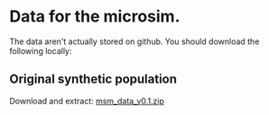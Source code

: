 # Data for the microsim.

The data aren't actually stored on github. You should download the following locally:

## Original synthetic population

Download and extract: [msm_data_v0.1.zip](https://osf.io/29dr7/)


